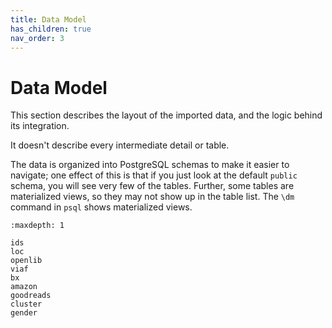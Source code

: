 ```yaml
---
title: Data Model
has_children: true
nav_order: 3
---
```


# Data Model

This section describes the layout of the imported data, and the logic behind its
integration.

It doesn't describe every intermediate detail or table.

The data is organized into PostgreSQL schemas to make it easier to navigate; one effect of this is that if you just look at the default `public` schema, you will see very few of the tables.  Further, some tables are materialized views, so they may not show up in the table list.  The `\dm` command in `psql` shows materialized views.

```{toctree}
:maxdepth: 1

ids
loc
openlib
viaf
bx
amazon
goodreads
cluster
gender
```
